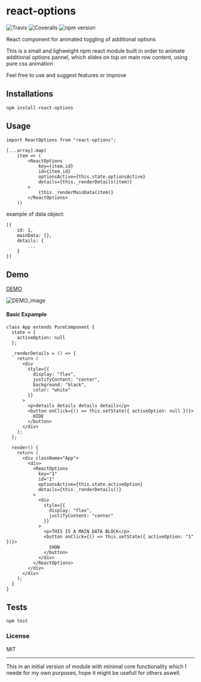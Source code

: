 # react-options

![Travis][build-badge]
![Coveralls][coveralls-badge]
![npm version][npm-version]

React component for animated toggling of additional options

This is a small and lighweight npm react module built in order to animate additional options pannel, which slides on top on main row content, using pure css animation

Feel free to use and suggest features or improve

## Installations

`npm install react-options`

## Usage

`import ReactOptions from "react-options";`

```
[...array].map(
    item => (
        <ReactOptions
            key={item.id}
            id={item.id}
            optionsActive={this.state.optionsActive}
            details={this._renderDetails(item)}
        >
            {this._renderMainData(item)}
        </ReactOptions>
    ))
```

example of data object:

```
[{
    id: 1,
    mainData: {},
    details: {
        ...
    }
}]
```

## Demo

[DEMO](https://github.com/AlexCoderBit/react-options/tree/master/demo/src)

![DEMO_image](https://github.com//AlexCoderBit/react-options/blob/master/demo.gif?raw=true)

#### Basic Expample

```
class App extends PureComponent {
  state = {
    activeOption: null
  };

  _renderDetails = () => {
    return (
      <div
        style={{
          display: "flex",
          justifyContent: "center",
          background: "black",
          color: "white"
        }}
      >
        <p>details details details details</p>
        <button onClick={() => this.setState({ activeOption: null })}>
          HIDE
        </button>
      </div>
    );
  };

  render() {
    return (
      <div className="App">
        <div>
          <ReactOptions
            key="1"
            id="1"
            optionsActive={this.state.activeOption}
            details={this._renderDetails()}
          >
            <div
              style={{
                display: "flex",
                justifyContent: "center"
              }}
            >
              <p>THIS IS A MAIN DATA BLOCK</p>
              <button onClick={() => this.setState({ activeOption: "1" })}>
                SHOW
              </button>
            </div>
          </ReactOptions>
        </div>
      </div>
    );
  }
}
```

## Tests

`npm test`

### License

MIT

---

This in an initial version of module with minimal core functionality which I neede for my own purposes, hope it might be usefull for others aswell.

[build-badge]: https://travis-ci.org/AlexCoderBit/react-options.svg?branch=master
[coveralls-badge]: https://coveralls.io/repos/github/AlexCoderBit/react-options/badge.svg?branch=master
[npm-version]: https://badge.fury.io/js/react-options.svg
